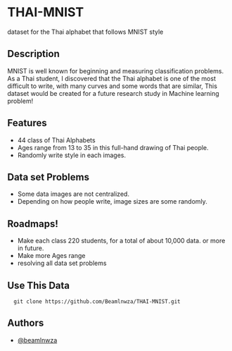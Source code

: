 # THAI-MNIST

dataset for the Thai alphabet that follows MNIST style

## Description

MNIST is well known for beginning and measuring classification problems. As a Thai student, I discovered that the Thai alphabet is one of the most difficult to write, with many curves and some words that are similar, This dataset would be created for a future research study in Machine learning problem!

## Features

-   44 class of Thai Alphabets
-   Ages range from 13 to 35 in this full-hand drawing of Thai people.
-   Randomly write style in each images.

## Data set Problems

-   Some data images are not centralized.
-   Depending on how people write, image sizes are some randomly.

## Roadmaps!

-   Make each class 220 students, for a total of about 10,000 data. or more in future.
-   Make more Ages range
-   resolving all data set problems

## Use This Data

```
  git clone https://github.com/Beamlnwza/THAI-MNIST.git
```

## Authors

-   [@beamlnwza](https://github.com/Beamlnwza)
